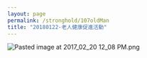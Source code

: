 ```yaml
---
layout: page
permalink: /stronghold/107oldMan
title: "20180122-老人健康促進活動"
---
```


![Pasted image at 2017_02_20 12_08 PM.png]({{site.baseurl}}/static_files/upload_images/107老人健康促進活動.png)
